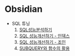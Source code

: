 # Obsidian 

- SQL 튜닝
	 1. [SQL성능분석하기](https://github.com/HyeokChan/Obsidian/blob/master/SQL%20%ED%8A%9C%EB%8B%9D/SQL%20%EC%84%B1%EB%8A%A5%EB%B6%84%EC%84%9D%ED%95%98%EA%B8%B0.md)
	 2. [SQL 성능개선하기 - 인덱스](https://github.com/HyeokChan/Obsidian/blob/master/SQL%20%ED%8A%9C%EB%8B%9D/SQL%20%EC%84%B1%EB%8A%A5%EA%B0%9C%EC%84%A0%ED%95%98%EA%B8%B0%20-%20%EC%9D%B8%EB%8D%B1%EC%8A%A4.md)
	 3. [SQL 성능개선하기 - 조인](https://github.com/HyeokChan/Obsidian/blob/master/SQL%20%ED%8A%9C%EB%8B%9D/SQL%20%EC%84%B1%EB%8A%A5%EA%B0%9C%EC%84%A0%ED%95%98%EA%B8%B0%20-%20%EC%A1%B0%EC%9D%B8.md)
	 4. [SUBQUERY와 함수의 활용](https://github.com/HyeokChan/Obsidian/blob/master/SQL%20%ED%8A%9C%EB%8B%9D/SUBQUERY%EC%99%80%20%ED%95%A8%EC%88%98%EC%9D%98%20%ED%99%9C%EC%9A%A9.md)

